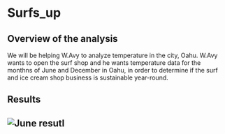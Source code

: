 # Surfs_up

## Overview of the analysis
We will be helping W.Avy to analyze temperature in the city, Oahu. W.Avy wants to open the surf shop and he wants temperature data for the monthns of June and December in Oahu, in order to determine if the surf and ice cream shop business is sustainable year-round.

## Results
![June resutl](https://user-images.githubusercontent.com/92561493/147434308-83526bf8-9cdf-4472-85e7-f4010ccaa453.PNG)
--

